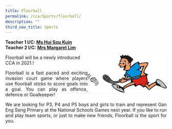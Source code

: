 ```yaml
---
title: Floorball
permalink: /cca/Sports/floorball/
description: ""
third_nav_title: Sports
---
```

**Teacher 1 I/C:**&nbsp;**[Ms Hui Sou Kuin](mailto:hui_sou_kuin@schools.gov.sg)**<br>
**Teacher 2 I/C:**&nbsp;**[Mrs Margaret Lim](mailto:low_hong_mei_margaret@schools.gov.sg)**

<img src="/images/floorball-clipart-8.jpg" style="width:49%" align="right">

Floorball will be a newly introduced CCA in 2021.!
  
<p align="justify">Floorball is a fast paced and exciting invasion court game where players use floorball sticks to score goals into a goal. You can play as offence, defence or Goalkeeper!</p>

<p align="justify">We are looking for P3, P4 and P5 boys and girls to train and represent Gan Eng Seng Primary at the National Schools Games next year. If you like to run and play team sports, or just to make new friends, Floorball is the sport for you.</p>